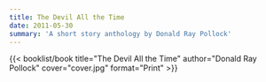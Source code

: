 ```yaml
---
title: The Devil All the Time
date: 2011-05-30
summary: 'A short story anthology by Donald Ray Pollock'
---
```


{{< booklist/book
title="The Devil All the Time"
author="Donald Ray Pollock"
cover="cover.jpg"
format="Print" >}}
